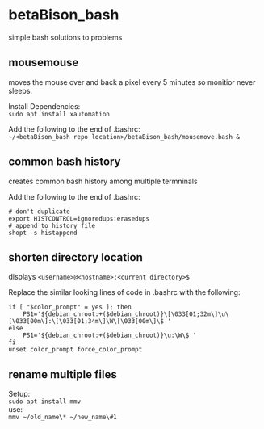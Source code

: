 # betaBison_bash
simple bash solutions to problems

## mousemouse
moves the mouse over and back a pixel every 5 minutes so monitior never sleeps.  

Install Dependencies:  
`sudo apt install xautomation`  

Add the following to the end of .bashrc:   
`~/<betaBison_bash repo location>/betaBison_bash/mousemove.bash &`

## common bash history
creates common bash history among multiple termninals  

Add the following to the end of .bashrc:  
```
# don't duplicate
export HISTCONTROL=ignoredups:erasedups
# append to history file
shopt -s histappend
```
## shorten directory location
displays `<username>@<hostname>:<current directory>$`

Replace the similar looking lines of code in .bashrc with the following:  
```
if [ "$color_prompt" = yes ]; then
    PS1='${debian_chroot:+($debian_chroot)}\[\033[01;32m\]\u\[\033[00m\]:\[\033[01;34m\]\W\[\033[00m\]\$ '
else
    PS1='${debian_chroot:+($debian_chroot)}\u:\W\$ '
fi
unset color_prompt force_color_prompt
```
## rename multiple files
Setup:  
`sudo apt install mmv`  
use:  
`mmv ~/old_name\* ~/new_name\#1`

